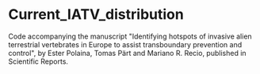# Current_IATV_distribution
Code accompanying the manuscript "Identifying hotspots of invasive alien terrestrial vertebrates in Europe to assist transboundary prevention and control", by Ester Polaina, Tomas Pärt and Mariano R. Recio, published in Scientific Reports.
